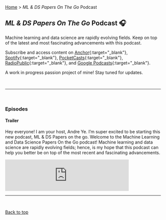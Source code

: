 [Home](https://andre-ye.github.io/) > *ML & DS Papers On The Go* Podcast

## *ML & DS Papers On The Go* Podcast 🎧
Machine learning and data science are rapidly evolving fields. Keep on top of the latest and most fascinating advancements with this podcast.

Subscribe and access content on [Anchor](https://anchor.fm/andre-ye){:target="_blank"}, [Spotify](https://open.spotify.com/show/0wUzfk9C6nnH9G0tKXudUe){:target="_blank"}, [PocketCasts](https://pca.st/lm5pi7f7){:target="_blank"}, [RadioPublic](https://radiopublic.com/ml-ds-papers-on-the-go-6r4wRd){:target="_blank"}, and [Google Podcasts](https://podcasts.google.com/feed/aHR0cHM6Ly9hbmNob3IuZm0vcy80YjdjODQ5MC9wb2RjYXN0L3Jzcw==?safe=active){:target="_blank"}.

A work in progress passion project of mine! Stay tuned for updates.

<br>

---

<br>

### Episodes

#### Trailer
Hey everyone! I am your host, Andre Ye. I’m super excited to be starting this new podcast, ML & DS Papers on the go.
Welcome to the Machine Learning and Data Science Papers On the Go podcast! Machine learning and data science are rapidly evolving fields; hence, is my hope that this podcast can help you better be on top of the most recent and fascinating advancements.
<html>
  <iframe src="https://anchor.fm/andre-ye/embed/episodes/Trailer--Welcome-to-the-ML--DS-Papers-On-The-Go-Podcast-eq3ku7/a-a4iv72p" height="102px" width="400px" frameborder="0" scrolling="no"></iframe>
</html>

<br>

---

<br>

[Back to top](#)
